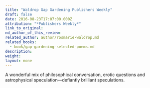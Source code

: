 ```yaml
---
title: "Waldrop Gap Gardening Publishers Weekly"
draft: false
date: 2016-08-23T17:07:00.000Z
attribution: "*Publishers Weekly*"
link_to_original:
nd_author_of_this_review:
related_author: author/rosmarie-waldrop.md
related_books:
  - book/gap-gardening-selected-poems.md
description:
weight:
layout: none
---
```

A wonderful mix of philosophical conversation, erotic questions and astrophysical speculation—defiantly brilliant speculations.

